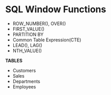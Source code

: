 # SQL Window Functions

* ROW_NUMBER(), OVER()
* FIRST_VALUE()
* PARTITION BY
* Common Table Expression(CTE)
* LEAD(), LAG()
* NTH_VALUE()


**TABLES** 
* Customers
* Sales
* Departments
* Employees

  
